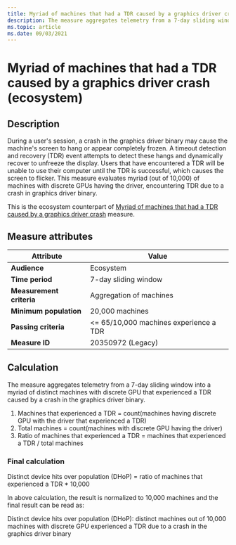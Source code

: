 ```yaml
---
title: Myriad of machines that had a TDR caused by a graphics driver crash (ecosystem)
description: The measure aggregates telemetry from a 7-day sliding window into a myriad of distinct machines with discrete GPU that experienced a TDR caused by a crash in the graphics driver binary (Ecosystem)
ms.topic: article
ms.date: 09/03/2021
---
```


# Myriad of machines that had a TDR caused by a graphics driver crash (ecosystem)

## Description

During a user's session, a crash in the graphics driver binary may cause the machine's screen to hang or appear completely frozen. A timeout detection and recovery (TDR) event attempts to detect these hangs and dynamically recover to unfreeze the display. Users that have encountered a TDR will be unable to use their computer until the TDR is successful, which causes the screen to flicker. This measure evaluates myriad (out of 10,000) of machines with discrete GPUs having the driver, encountering TDR due to a crash in graphics driver binary.

This is the ecosystem counterpart of [Myriad of machines that had a TDR caused by a graphics driver crash](./myriad-of-machines-that-had-tdr-caused-by-crash-in-graphics-driver-binary-standard.md) measure.

## Measure attributes

| Attribute | Value |
|--|--|
| **Audience** | Ecosystem |
| **Time period** | 7-day sliding window |
| **Measurement criteria** | Aggregation of machines |
| **Minimum population** | 20,000 machines |
| **Passing criteria** | <= 65/10,000 machines experience a TDR |
| **Measure ID** | 20350972 (Legacy)|

## Calculation

The measure aggregates telemetry from a 7-day sliding window into a myriad of distinct machines with discrete GPU that experienced a TDR caused by a crash in the graphics driver binary.

1. Machines that experienced a TDR = count(machines having discrete GPU with the driver that experienced a TDR)
1. Total machines = count(machines with discrete GPU having the driver)
1. Ratio of machines that experienced a TDR = machines that experienced a TDR / total machines

### Final calculation

Distinct device hits over population (DHoP) = ratio of machines that experienced a TDR * 10,000

In above calculation, the result is normalized to 10,000 machines and the final result can be read as:

Distinct device hits over population (DHoP): distinct machines out of 10,000 machines with discrete GPU experienced a TDR due to a crash in the graphics driver binary

